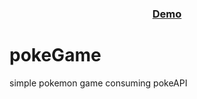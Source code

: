 <div align="center">
  <h3>
    <a href="https://joncat86.github.io/pokeGame/">
      Demo
    </a>
  </h3>
</div>

# pokeGame
simple pokemon game consuming pokeAPI
